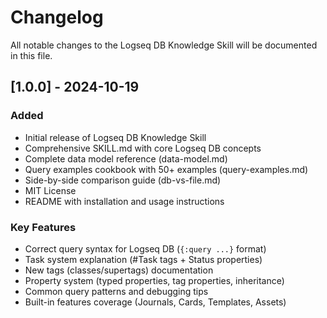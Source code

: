# Changelog

All notable changes to the Logseq DB Knowledge Skill will be documented in this file.

## [1.0.0] - 2024-10-19

### Added
- Initial release of Logseq DB Knowledge Skill
- Comprehensive SKILL.md with core Logseq DB concepts
- Complete data model reference (data-model.md)
- Query examples cookbook with 50+ examples (query-examples.md)
- Side-by-side comparison guide (db-vs-file.md)
- MIT License
- README with installation and usage instructions

### Key Features
- Correct query syntax for Logseq DB (`{:query ...}` format)
- Task system explanation (#Task tags + Status properties)
- New tags (classes/supertags) documentation
- Property system (typed properties, tag properties, inheritance)
- Common query patterns and debugging tips
- Built-in features coverage (Journals, Cards, Templates, Assets)
